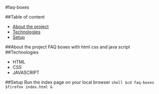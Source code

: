 #faq-boxes

##Table of content
* [About the project](#about-the-project)
* [Technologies](#technologies)
* [Setup](#setup)

##About the project
    FAQ boxes with html css and java script
##Technologies
  * HTML
  * CSS
  * JAVASCRIPT

##Setup
    Run the index page on your local browser
    ```shell
    $cd faq-boxes
    $firefox index.html &
    ```
